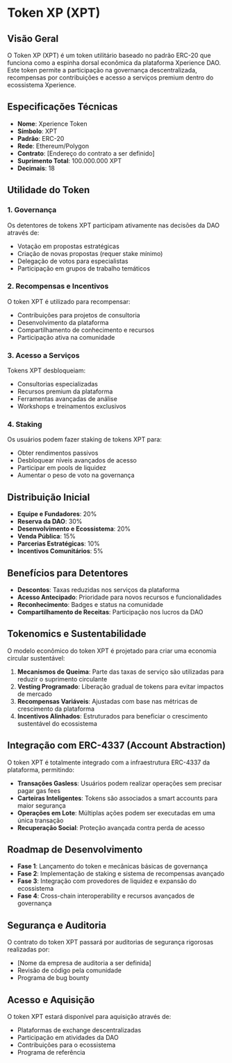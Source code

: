 # Token XP (XPT)

## Visão Geral

O Token XP (XPT) é um token utilitário baseado no padrão ERC-20 que funciona como a espinha dorsal econômica da plataforma Xperience DAO. Este token permite a participação na governança descentralizada, recompensas por contribuições e acesso a serviços premium dentro do ecossistema Xperience.

## Especificações Técnicas

- **Nome**: Xperience Token
- **Símbolo**: XPT
- **Padrão**: ERC-20
- **Rede**: Ethereum/Polygon
- **Contrato**: [Endereço do contrato a ser definido]
- **Suprimento Total**: 100.000.000 XPT
- **Decimais**: 18

## Utilidade do Token

### 1. Governança

Os detentores de tokens XPT participam ativamente nas decisões da DAO através de:

- Votação em propostas estratégicas
- Criação de novas propostas (requer stake mínimo)
- Delegação de votos para especialistas
- Participação em grupos de trabalho temáticos

### 2. Recompensas e Incentivos

O token XPT é utilizado para recompensar:

- Contribuições para projetos de consultoria
- Desenvolvimento da plataforma
- Compartilhamento de conhecimento e recursos
- Participação ativa na comunidade

### 3. Acesso a Serviços

Tokens XPT desbloqueiam:

- Consultorias especializadas
- Recursos premium da plataforma
- Ferramentas avançadas de análise
- Workshops e treinamentos exclusivos

### 4. Staking

Os usuários podem fazer staking de tokens XPT para:

- Obter rendimentos passivos
- Desbloquear níveis avançados de acesso
- Participar em pools de liquidez
- Aumentar o peso de voto na governança

## Distribuição Inicial

- **Equipe e Fundadores**: 20%
- **Reserva da DAO**: 30%
- **Desenvolvimento e Ecossistema**: 20%
- **Venda Pública**: 15%
- **Parcerias Estratégicas**: 10%
- **Incentivos Comunitários**: 5%

## Benefícios para Detentores

- **Descontos**: Taxas reduzidas nos serviços da plataforma
- **Acesso Antecipado**: Prioridade para novos recursos e funcionalidades
- **Reconhecimento**: Badges e status na comunidade
- **Compartilhamento de Receitas**: Participação nos lucros da DAO

## Tokenomics e Sustentabilidade

O modelo econômico do token XPT é projetado para criar uma economia circular sustentável:

1. **Mecanismos de Queima**: Parte das taxas de serviço são utilizadas para reduzir o suprimento circulante
2. **Vesting Programado**: Liberação gradual de tokens para evitar impactos de mercado
3. **Recompensas Variáveis**: Ajustadas com base nas métricas de crescimento da plataforma
4. **Incentivos Alinhados**: Estruturados para beneficiar o crescimento sustentável do ecossistema

## Integração com ERC-4337 (Account Abstraction)

O token XPT é totalmente integrado com a infraestrutura ERC-4337 da plataforma, permitindo:

- **Transações Gasless**: Usuários podem realizar operações sem precisar pagar gas fees
- **Carteiras Inteligentes**: Tokens são associados a smart accounts para maior segurança
- **Operações em Lote**: Múltiplas ações podem ser executadas em uma única transação
- **Recuperação Social**: Proteção avançada contra perda de acesso

## Roadmap de Desenvolvimento

- **Fase 1**: Lançamento do token e mecânicas básicas de governança
- **Fase 2**: Implementação de staking e sistema de recompensas avançado
- **Fase 3**: Integração com provedores de liquidez e expansão do ecossistema
- **Fase 4**: Cross-chain interoperability e recursos avançados de governança

## Segurança e Auditoria

O contrato do token XPT passará por auditorias de segurança rigorosas realizadas por:

- [Nome da empresa de auditoria a ser definida]
- Revisão de código pela comunidade
- Programa de bug bounty

## Acesso e Aquisição

O token XPT estará disponível para aquisição através de:

- Plataformas de exchange descentralizadas
- Participação em atividades da DAO
- Contribuições para o ecossistema
- Programa de referência
